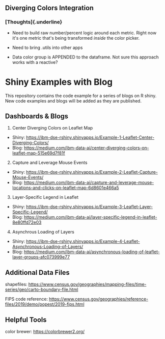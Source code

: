 ## Diverging Colors Integration

### [Thoughts]{.underline}

-   Need to build raw number/percent logic around each metric. Right now it's one metric that's being transformed *inside* the color picker.

-   Need to bring .utils into other apps

-   Data color group is APPENDED to the dataframe. Not sure this approach works with a reactive?

# Shiny Examples with Blog

This repository contains the code example for a series of blogs on R shiny. New code examples and blogs will be added as they are published.

## Dashboards & Blogs

1.  Center Diverging Colors on Leaflet Map

-   Shiny: <https://ibm-dse-rshiny.shinyapps.io/Example-1-Leaflet-Center-Diverging-Colors/>
-   Blog: <https://medium.com/ibm-data-ai/center-diverging-colors-on-leaflet-map-515e69d7f81f>

2.  Capture and Leverage Mouse Events

-   Shiny: <https://ibm-dse-rshiny.shinyapps.io/Example-2-Leaflet-Capture-Mouse-Events/>
-   Blog: <https://medium.com/ibm-data-ai/capture-and-leverage-mouse-locations-and-clicks-on-leaflet-map-6d8601e466a5>

3.  Layer-Specific Legend in Leaflet

-   Shiny: <https://ibm-dse-rshiny.shinyapps.io/Example-3-Leaflet-Layer-Specific-Legend/>
-   Blog: <https://medium.com/ibm-data-ai/layer-specific-legend-in-leaflet-8e80ffd72e03>

4.  Asynchrous Loading of Layers

-   Shiny: <https://ibm-dse-rshiny.shinyapps.io/Example-4-Leaflet-Asynchronous-Loading-of-Layers/>
-   Blog: <https://medium.com/ibm-data-ai/asynchronous-loading-of-leaflet-layer-groups-afc073999e77>

## Additional Data Files

shapefiles: <https://www.census.gov/geographies/mapping-files/time-series/geo/carto-boundary-file.html>

FIPS code reference: <https://www.census.gov/geographies/reference-files/2019/demo/popest/2019-fips.html>

## Helpful Tools

color brewer: <https://colorbrewer2.org/>
